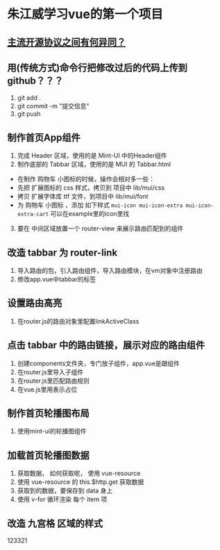 # 朱江威学习vue的第一个项目


## [主流开源协议之间有何异同？](https://www.zhihu.com/question/19568896)

## 用(传统方式)命令行把修改过后的代码上传到github？？？
1. git add .
2. git commit -m "提交信息"
3. git push

## 制作首页App组件
1. 完成 Header 区域，使用的是 Mint-UI 中的Header组件
2. 制作底部的 Tabbar 区域，使用的是 MUI 的 Tabbar.html
 + 在制作 购物车 小图标的时候，操作会相对多一些：
 + 先把 扩展图标的 css 样式，拷贝到 项目中 lib/mui/css
 + 拷贝 扩展字体库 ttf 文件，到项目中 lib/mui/font
 + 为 购物车 小图标 ，添加 如下样式 `mui-icon mui-icon-extra mui-icon-extra-cart` 可以在example里的icon里找
3. 要在 中间区域放置一个 router-view 来展示路由匹配到的组件

## 改造 tabbar 为 router-link
1. 导入路由的包，引入路由组件，导入路由模块，在vm对象中注册路由
2. 修改app.vue中tabbar的标签

## 设置路由高亮
1. 在router.js的路由对象里配置linkActiveClass

## 点击 tabbar 中的路由链接，展示对应的路由组件
1. 创建components文件夹，专门放子组件，app.vue是跟组件
2. 在router.js里导入子组件
3. 在router.js里匹配路由规则
4. 在vue.js里用<router-view></router-view>表示占位

## 制作首页轮播图布局
1. 使用mint-ui的轮播图组件
## 加载首页轮播图数据
1. 获取数据， 如何获取呢， 使用 vue-resource
2. 使用 vue-resource 的 this.$http.get 获取数据
3. 获取到的数据，要保存到 data 身上
4. 使用 v-for 循环渲染 每个 item 项

## 改造 九宫格 区域的样式

123321